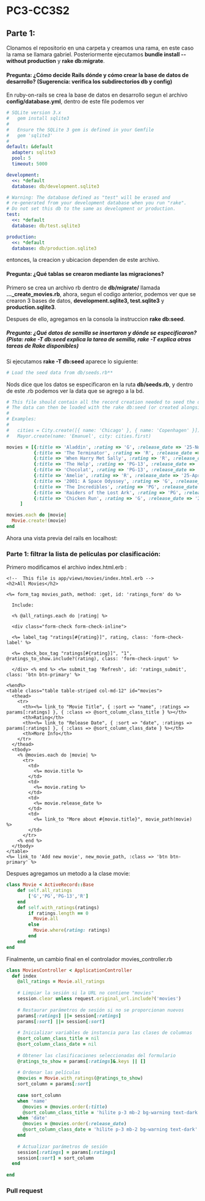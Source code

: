 # PC3-CC3S2
## Parte 1:
Clonamos el repositorio en una carpeta y creamos una rama, en este caso la rama se llamara gabriel.
Posteriormente ejecutamos **bundle install --without production** y **rake db:migrate**.

#### Pregunta: ¿Cómo decide Rails dónde y cómo crear la base de datos de desarrollo? (Sugerencia: verifica los subdirectorios db y config)
En ruby-on-rails se crea la base de datos en desarrollo segun el archivo **config/database.yml**, dentro de este file podemos ver 
```yml
# SQLite version 3.x
#   gem install sqlite3
#
#   Ensure the SQLite 3 gem is defined in your Gemfile
#   gem 'sqlite3'
#
default: &default
  adapter: sqlite3
  pool: 5
  timeout: 5000

development:
  <<: *default
  database: db/development.sqlite3

# Warning: The database defined as "test" will be erased and
# re-generated from your development database when you run "rake".
# Do not set this db to the same as development or production.
test:
  <<: *default
  database: db/test.sqlite3

production:
  <<: *default
  database: db/production.sqlite3

```
entonces, la creacion y ubicacion dependen de este archivo.
#### Pregunta: ¿Qué tablas se crearon mediante las migraciones?
Primero se crea un archivo rb dentro de **db/migrate/** llamada **..._create_movies.rb**, ahora, segun el codigo anterior, podemos ver que se crearon 3 bases de datos, **development.sqlite3, test.sqlite3** y **production.sqlite3**.

Despues de ello, agregamos en la consola la instruccion **rake db:seed**.
##### Pregunta: ¿Qué datos de semilla se insertaron y dónde se especificaron? (Pista: rake -T db:seed explica la tarea de semilla, rake -T explica otras tareas de Rake disponibles) 
Si ejecutamos **rake -T db:seed** aparece lo siguiente: 
```yml
# Load the seed data from db/seeds.rb**
```
Nods dice que los datos se especificaron en la ruta **db/seeds.rb**, y dentro de este .rb podemos ver la data que se agrego a la bd.
```ruby
# This file should contain all the record creation needed to seed the database with its default values.
# The data can then be loaded with the rake db:seed (or created alongside the db with db:setup).
#
# Examples:
#
#   cities = City.create([{ name: 'Chicago' }, { name: 'Copenhagen' }])
#   Mayor.create(name: 'Emanuel', city: cities.first)

movies = [{:title => 'Aladdin', :rating => 'G', :release_date => '25-Nov-1992'},
    	  {:title => 'The Terminator', :rating => 'R', :release_date => '26-Oct-1984'},
    	  {:title => 'When Harry Met Sally', :rating => 'R', :release_date => '21-Jul-1989'},
      	  {:title => 'The Help', :rating => 'PG-13', :release_date => '10-Aug-2011'},
      	  {:title => 'Chocolat', :rating => 'PG-13', :release_date => '5-Jan-2001'},
      	  {:title => 'Amelie', :rating => 'R', :release_date => '25-Apr-2001'},
      	  {:title => '2001: A Space Odyssey', :rating => 'G', :release_date => '6-Apr-1968'},
      	  {:title => 'The Incredibles', :rating => 'PG', :release_date => '5-Nov-2004'},
      	  {:title => 'Raiders of the Lost Ark', :rating => 'PG', :release_date => '12-Jun-1981'},
      	  {:title => 'Chicken Run', :rating => 'G', :release_date => '21-Jun-2000'},
  	 ]

movies.each do |movie|
  Movie.create!(movie)
end
```
Ahora una vista previa del rails en localhost:

### Parte 1: filtrar la lista de películas por clasificación:
Primero modificamos el archivo index.html.erb :
```erb
<!--  This file is app/views/movies/index.html.erb -->
<h2>All Movies</h2>

<%= form_tag movies_path, method: :get, id: 'ratings_form' do %>

  Include:

  <% @all_ratings.each do |rating| %>

  <div class="form-check form-check-inline">

  <%= label_tag "ratings[#{rating}]", rating, class: 'form-check-label' %>

  <%= check_box_tag "ratings[#{rating}]", "1", @ratings_to_show.include?(rating), class: 'form-check-input' %>

  </div> <% end %> <%= submit_tag 'Refresh', id: 'ratings_submit', class: 'btn btn-primary' %>

<%end%>
<table class="table table-striped col-md-12" id="movies">
  <thead>
    <tr>
      <th><%= link_to "Movie Title", { :sort => "name", :ratings => params[:ratings] }, { :class => @sort_column_class_title } %></th>
      <th>Rating</th>
      <th><%= link_to "Release Date", { :sort => "date", :ratings => params[:ratings] }, { :class => @sort_column_class_date } %></th>
      <th>More Info</th>
    </tr>
  </thead>
  <tbody>
    <% @movies.each do |movie| %>
      <tr>
        <td>
          <%= movie.title %>
        </td>
        <td>
          <%= movie.rating %>
        </td>
        <td>
          <%= movie.release_date %>
        </td>
        <td>
          <%= link_to "More about #{movie.title}", movie_path(movie) %>
        </td>
      </tr>
    <% end %>
  </tbody>
</table>
<%= link_to 'Add new movie', new_movie_path, :class => 'btn btn-primary' %>

```
Despues agregamos un metodo a la clase movie:
```ruby
class Movie < ActiveRecord::Base
    def self.all_ratings
        ['G','PG','PG-13','R']
    end
    def self.with_ratings(ratings)
        if ratings.length == 0
          Movie.all
        else
          Movie.where(rating: ratings)
        end
    end
end
```
Finalmente, un cambio final en el controlador movies_controller.rb
```ruby
class MoviesController < ApplicationController
  def index
    @all_ratings = Movie.all_ratings
  
    # Limpiar la sesión si la URL no contiene "movies"
    session.clear unless request.original_url.include?('movies')
  
    # Restaurar parámetros de sesión si no se proporcionan nuevos
    params[:ratings] ||= session[:ratings]
    params[:sort] ||= session[:sort]
  
    # Inicializar variables de instancia para las clases de columnas
    @sort_column_class_title = nil
    @sort_column_class_date = nil
  
    # Obtener las clasificaciones seleccionadas del formulario
    @ratings_to_show = params[:ratings]&.keys || []
  
    # Ordenar las películas
    @movies = Movie.with_ratings(@ratings_to_show)
    sort_column = params[:sort]
  
    case sort_column
    when 'name'
      @movies = @movies.order(:title)
      @sort_column_class_title = 'hilite p-3 mb-2 bg-warning text-dark'
    when 'date'
      @movies = @movies.order(:release_date)
      @sort_column_class_date = 'hilite p-3 mb-2 bg-warning text-dark'
    end
  
    # Actualizar parámetros de sesión
    session[:ratings] = params[:ratings]
    session[:sort] = sort_column
  end
  
end
```
### Pull request
